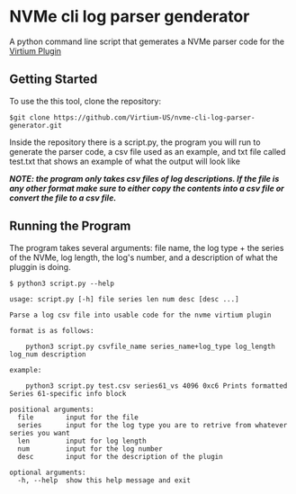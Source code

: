 # NVMe cli log parser genderator

A python command line script that gemerates a NVMe parser code for the [Virtium Plugin](https://github.com/Virtium-US/nvme-cli/tree/master/plugins/virtium)

## Getting Started

To use the this tool, clone the repository:
```
$git clone https://github.com/Virtium-US/nvme-cli-log-parser-generator.git
```

Inside the repository there is a script.py, the program you will run to generate the parser code, a csv file used as an example, and txt file called test.txt that shows an example of what the output will look like

***NOTE: the program only takes csv files of log descriptions. If the file is any other format make sure to either copy the contents into a csv file or convert the file to a csv file.***

## Running the Program

The program takes several arguments: file name, the log type + the series of the NVMe, log length, the log's number, and a description of what the pluggin is doing.

```
$ python3 script.py --help

usage: script.py [-h] file series len num desc [desc ...]

Parse a log csv file into usable code for the nvme virtium plugin

format is as follows:

	python3 script.py csvfile_name series_name+log_type log_length log_num description

example:

	python3 script.py test.csv series61_vs 4096 0xc6 Prints formatted Series 61-specific info block

positional arguments:
  file        input for the file
  series      input for the log type you are to retrive from whatever series you want
  len         input for log length
  num         input for the log number
  desc        input for the description of the plugin

optional arguments:
  -h, --help  show this help message and exit
```
